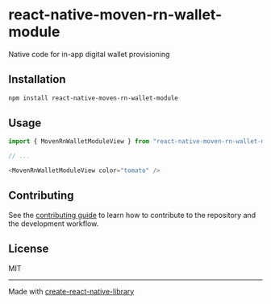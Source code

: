 # react-native-moven-rn-wallet-module

Native code for in-app digital wallet provisioning

## Installation

```sh
npm install react-native-moven-rn-wallet-module
```

## Usage

```js
import { MovenRnWalletModuleView } from "react-native-moven-rn-wallet-module";

// ...

<MovenRnWalletModuleView color="tomato" />
```

## Contributing

See the [contributing guide](CONTRIBUTING.md) to learn how to contribute to the repository and the development workflow.

## License

MIT

---

Made with [create-react-native-library](https://github.com/callstack/react-native-builder-bob)
